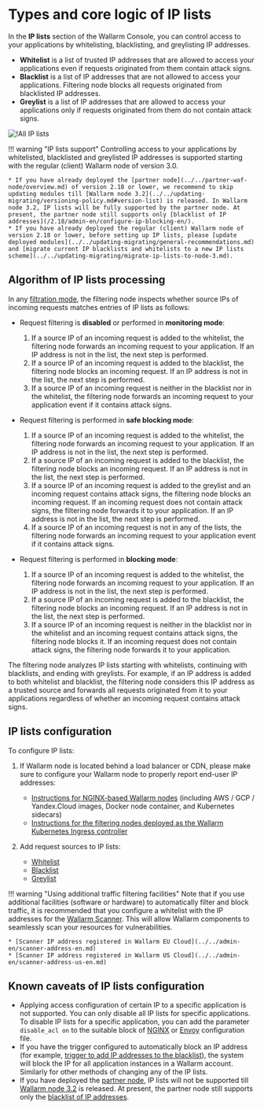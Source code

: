 # Types and core logic of IP lists

In the **IP lists** section of the Wallarm Console, you can control access to your applications by whitelisting, blacklisting, and greylisting IP addresses.

* **Whitelist** is a list of trusted IP addresses that are allowed to access your applications even if requests originated from them contain attack signs.
* **Blacklist** is a list of IP addresses that are not allowed to access your applications. Filtering node blocks all requests originated from blacklisted IP addresses.
* **Greylist** is a list of IP addresses that are allowed to access your applications only if requests originated from them do not contain attack signs.

![!All IP lists](../../images/user-guides/ip-lists/ip-lists-home-apps.png)

!!! warning "IP lists support"
    Controlling access to your applications by whitelisted, blacklisted and greylisted IP addresses is supported starting with the regular (client) Wallarm node of version 3.0.

    * If you have already deployed the [partner node](../../partner-waf-node/overview.md) of version 2.18 or lower, we recommend to skip updating modules till [Wallarm node 3.2](../../updating-migrating/versioning-policy.md#version-list) is released. In Wallarm node 3.2, IP lists will be fully supported by the partner node. At present, the partner node still supports only [blacklist of IP addresses](/2.18/admin-en/configure-ip-blocking-en/).
    * If you have already deployed the regular (client) Wallarm node of version 2.18 or lower, before setting up IP lists, please [update deployed modules](../../updating-migrating/general-recommendations.md) and [migrate current IP blacklists and whitelists to a new IP lists scheme](../../updating-migrating/migrate-ip-lists-to-node-3.md).

## Algorithm of IP lists processing

In any [filtration mode](../../admin-en/configure-wallarm-mode.md), the filtering node inspects whether source IPs of incoming requests matches entries of IP lists as follows:

* Request filtering is **disabled** or performed in **monitoring mode**:

    1. If a source IP of an incoming request is added to the whitelist, the filtering node forwards an incoming request to your application. If an IP address is not in the list, the next step is performed.
    2. If a source IP of an incoming request is added to the blacklist, the filtering node blocks an incoming request. If an IP address is not in the list, the next step is performed.
    3. If a source IP of an incoming request is neither in the blacklist nor in the whitelist, the filtering node forwards an incoming request to your application event if it contains attack signs.
* Request filtering is performed in **safe blocking mode**:

    1. If a source IP of an incoming request is added to the whitelist, the filtering node forwards an incoming request to your application. If an IP address is not in the list, the next step is performed.
    2. If a source IP of an incoming request is added to the blacklist, the filtering node blocks an incoming request. If an IP address is not in the list, the next step is performed.
    3. If a source IP of an incoming request is added to the greylist and an incoming request contains attack signs, the filtering node blocks an incoming request. If an incoming request does not contain attack signs, the filtering node forwards it to your application. If an IP address is not in the list, the next step is performed.
    4. If a source IP of an incoming request is not in any of the lists, the filtering node forwards an incoming request to your application event if it contains attack signs.
* Request filtering is performed in **blocking mode**:

    1. If a source IP of an incoming request is added to the whitelist, the filtering node forwards an incoming request to your application. If an IP address is not in the list, the next step is performed.
    2. If a source IP of an incoming request is added to the blacklist, the filtering node blocks an incoming request. If an IP address is not in the list, the next step is performed.
    3. If a source IP of an incoming request is neither in the blacklist nor in the whitelist and an incoming request contains attack signs, the filtering node blocks it. If an incoming request does not contain attack signs, the filtering node forwards it to your application.

The filtering node analyzes IP lists starting with whitelists, continuing with blacklists, and ending with greylists. For example, if an IP address is added to both whitelist and blacklist, the filtering node considers this IP address as a trusted source and forwards all requests originated from it to your applications regardless of whether an incoming request contains attack signs.

## IP lists configuration

To configure IP lists:

1. If Wallarm node is located behind a load balancer or CDN, please make sure to configure your Wallarm node to properly report end-user IP addresses:

    * [Instructions for NGINX-based Wallarm nodes](../../admin-en/using-proxy-or-balancer-en.md) (including AWS / GCP / Yandex.Cloud images, Docker node container, and Kubernetes sidecars)
    * [Instructions for the filtering nodes deployed as the Wallarm Kubernetes Ingress controller](../../admin-en/configuration-guides/wallarm-ingress-controller/best-practices/report-public-user-ip.md)
2. Add request sources to IP lists:

    * [Whitelist](whitelist.md)
    * [Blacklist](blacklist.md)
    * [Greylist](greylist.md)

!!! warning "Using additional traffic filtering facilities"
    Note that if you use additional facilities (software or hardware) to automatically filter and block traffic, it is recommended that you configure a whitelist with the IP addresses for the [Wallarm Scanner](../../about-wallarm-waf/detecting-vulnerabilities.md#vulnerability-scanner). This will allow Wallarm components to seamlessly scan your resources for vulnerabilities.

    * [Scanner IP address registered in Wallarm EU Cloud](../../admin-en/scanner-address-en.md)
    * [Scanner IP address registered in Wallarm US Cloud](../../admin-en/scanner-address-us-en.md)

## Known caveats of IP lists configuration

* Applying access configuration of certain IP to a specific application is not supported. You can only disable all IP lists for specific applications. To disable IP lists for a specific application, you can add the parameter `disable_acl on` to the suitable block of [NGINX](../../admin-en/configure-parameters-en.md#disable_acl) or [Envoy](../../admin-en/configuration-guides/envoy/fine-tuning.md#basic-settings) configuration file.
* If you have the trigger configured to automatically block an IP address (for example, [trigger to add IP addresses to the blacklist](../triggers/trigger-examples.md#blacklist-ip-if-4-or-more-attack-vectors-are-detected-in-1-hour)), the system will block the IP for all application instances in a Wallarm account. Similarly for other methods of changing any of the IP lists.
* If you have deployed the [partner node](../../partner-waf-node/overview.md), IP lists will not be supported till [Wallarm node 3.2](../../updating-migrating/versioning-policy.md#version-list) is released. At present, the partner node still supports only the [blacklist of IP addresses](/2.18/admin-en/configure-ip-blocking-en/).
